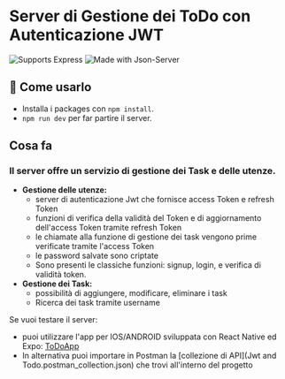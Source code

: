 # Server di Gestione dei  ToDo con Autenticazione JWT

<p>
    <img alt="Supports Express" src="https://img.shields.io/static/v1?label=Express&message=4.16.1&color=%3CCOLOR%3E?style=plastic&logo=Express"/>
    <img alt="Made with Json-Server" src="https://img.shields.io/badge/made%20with-json--server-orange"/>
</p>

## 🚀 Come usarlo

- Installa i packages con `npm install`.
- `npm run dev` per far partire il server.

## Cosa fa
### Il server offre un servizio di gestione dei Task e delle utenze.


- **Gestione delle utenze:**
    - server di autenticazione Jwt che fornisce access Token e refresh Token 
    - funzioni di verifica della validità del Token e di aggiornamento dell'access Token tramite refresh Token
    - le chiamate alla funzione di gestione dei task vengono prime verificate tramite l'access Token
    - le password salvate sono criptate
    - Sono presenti le classiche funzioni: signup, login, e verifica di validità token.
- **Gestione dei Task:**
  - possibilità di aggiungere, modificare, eliminare i task
  - Ricerca dei task tramite username
  
Se vuoi testare il server:

- puoi utilizzare l'app per IOS/ANDROID sviluppata con React Native ed Expo: [ToDoApp](https://github.com/gian89/ToDoApp)
- In alternativa puoi importare in Postman la [collezione di API](Jwt and Todo.postman_collection.json) che trovi all'interno del progetto
